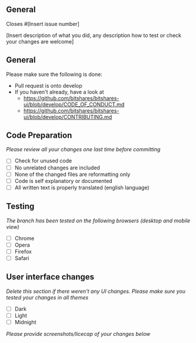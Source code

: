 <h2>General</h2>
Closes #[Insert issue number]

[Insert description of what you did, any description how to test or check your changes are welcome]

<h2>General</h2>
Please make sure the following is done:

- Pull request is onto develop
- If you haven't already, have a look at
  - https://github.com/bitshares/bitshares-ui/blob/develop/CODE_OF_CONDUCT.md
  - https://github.com/bitshares/bitshares-ui/blob/develop/CONTRIBUTING.md

<h2>Code Preparation</h2>

_Please review all your changes one last time before committing_

- [ ] Check for unused code
- [ ] No unrelated changes are included
- [ ] None of the changed files are reformatting only
- [ ] Code is self explanatory or documented
- [ ] All written text is properly translated (english language)

<h2>Testing</h2>

_The branch has been tested on the following browsers (desktop and mobile view)_

- [ ] Chrome 
- [ ] Opera
- [ ] Firefox
- [ ] Safari

<h2>User interface changes</h2>

_Delete this section if there weren't any UI changes. Please make sure you tested your changes in all themes_

- [ ] Dark
- [ ] Light
- [ ] Midnight

_Please provide screenshots/licecap of your changes below_